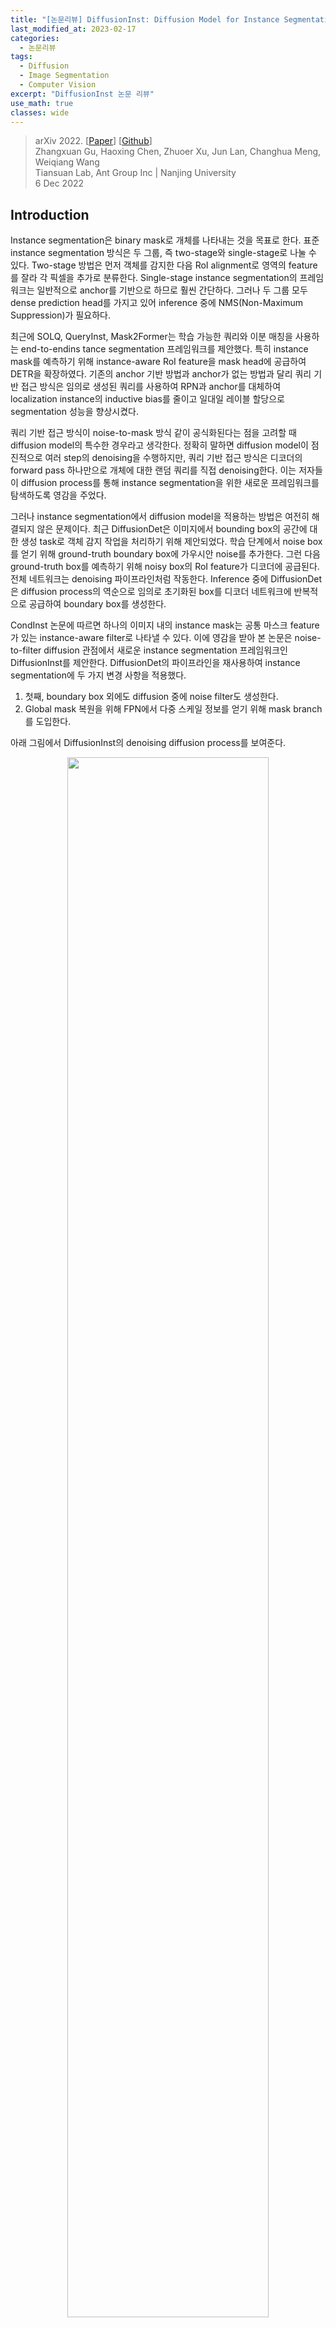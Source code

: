 ```yaml
---
title: "[논문리뷰] DiffusionInst: Diffusion Model for Instance Segmentation"
last_modified_at: 2023-02-17
categories:
  - 논문리뷰
tags:
  - Diffusion
  - Image Segmentation
  - Computer Vision
excerpt: "DiffusionInst 논문 리뷰"
use_math: true
classes: wide
---
```


> arXiv 2022. [[Paper](https://arxiv.org/abs/2212.02773)] [[Github](https://github.com/chenhaoxing/DiffusionInst)]  
> Zhangxuan Gu, Haoxing Chen, Zhuoer Xu, Jun Lan, Changhua Meng, Weiqiang Wang  
> Tiansuan Lab, Ant Group Inc | Nanjing University  
> 6 Dec 2022  

## Introduction
Instance segmentation은 binary mask로 개체를 나타내는 것을 목표로 한다. 표준 instance segmentation 방식은 두 그룹, 즉 two-stage와 single-stage로 나눌 수 있다. Two-stage 방법은 먼저 객체를 감지한 다음 RoI alignment로 영역의 feature를 잘라 각 픽셀을 추가로 분류한다. Single-stage instance segmentation의 프레임워크는 일반적으로 anchor를 기반으로 하므로 훨씬 간단하다. 그러나 두 그룹 모두 dense prediction head를 가지고 있어 inference 중에 NMS(Non-Maximum Suppression)가 필요하다.

최근에 SOLQ, QueryInst, Mask2Former는 학습 가능한 쿼리와 이분 매칭을 사용하는 end-to-endins tance segmentation 프레임워크를 제안했다. 특히 instance mask를 예측하기 위해 instance-aware RoI feature을 mask head에 공급하여 DETR을 확장하였다. 기존의 anchor 기반 방법과 anchor가 없는 방법과 달리 쿼리 기반 접근 방식은 임의로 생성된 쿼리를 사용하여 RPN과 anchor를 대체하여 localization instance의 inductive bias를 줄이고 일대일 레이블 할당으로 segmentation 성능을 향상시켰다.

쿼리 기반 접근 방식이 noise-to-mask 방식 같이 공식화된다는 점을 고려할 때 diffusion model의 특수한 경우라고 생각한다. 정확히 말하면 diffusion model이 점진적으로 여러 step의 denoising을 수행하지만, 쿼리 기반 접근 방식은 디코더의 forward pass 하나만으로 개체에 대한 랜덤 쿼리를 직접 denoising한다. 이는 저자들이 diffusion process를 통해 instance segmentation을 위한 새로운 프레임워크를 탐색하도록 영감을 주었다. 

그러나 instance segmentation에서 diffusion model을 적용하는 방법은 여전히 해결되지 않은 문제이다. 최근 DiffusionDet은 이미지에서 bounding box의 공간에 대한 생성 task로 객체 감지 작업을 처리하기 위해 제안되었다. 학습 단계에서 noise box를 얻기 위해 ground-truth boundary box에 가우시안 noise를 추가한다. 그런 다음 ground-truth box를 예측하기 위해 noisy box의 RoI feature가 디코더에 공급된다. 전체 네트워크는 denoising 파이프라인처럼 작동한다. Inference 중에 DiffusionDet은 diffusion process의 역순으로 임의로 초기화된 box를 디코더 네트워크에 반복적으로 공급하여 boundary box를 생성한다. 

CondInst 논문에 따르면 하나의 이미지 내의 instance mask는 공통 마스크 feature가 있는 instance-aware filter로 나타낼 수 있다. 이에 영감을 받아 본 논문은 noise-to-filter diffusion 관점에서 새로운 instance segmentation 프레임워크인 DiffusionInst를 제안한다. DiffusionDet의 파이프라인을 재사용하여 instance segmentation에 두 가지 변경 사항을 적용했다. 

1. 첫째, boundary box 외에도 diffusion 중에 noise filter도 생성한다.
2. Global mask 복원을 위해 FPN에서 다중 스케일 정보를 얻기 위해 mask branch를 도입한다. 

아래 그림에서 DiffusionInst의 denoising diffusion process를 보여준다.

<center><img src='{{"/assets/img/diffusioninst/diffusioninst-fig1.webp" | relative_url}}' width="80%"></center>
<br>
Multi-step inference를 수행하는 능력 외의 또 다른 장점은 noisy라게 생성된 필터가 무작위로 선택된 시간 $$t \in \{0, 1, \cdots, T\}$$에 따라 다른 분포의 noise를 포함할 수 있다는 것이다. 경우에 따라 $T$ denoising step는 $T$개의 다른 분포의 noise로 볼 수 있으며, 이는 학습의 어려움을 크게 증가시키고 모델 견고성과 성능에 크게 기여한다. 

## Methodology
### 1. Preliminaries
#### Diffusion Model
최근 diffusion model은 일반적으로 2개의 Markov chain을 사용한다. 하나는 이미지에 noise를 더하는 forward chain이고, 다른 하나는 noise를 제거하여 이미지를 복원하는 reverse chain이다. 데이터 분포 $x_0 \sim q(x_0)$가 주어지면 $t$에서의 forward process를 $q(x_t \vert x_{t-1})$로 정의한다. 이 process는 점진적으로 가우시안 noise를 분산 schedule에 따라 데이터에 추가한다.

$$
\begin{equation}
q(x_t \vert x_{t-1}) = \mathcal{N} (x_t; \sqrt{1 - \beta_t} x_{t-1}, \beta_t I)
\end{equation}
$$

$x_0$가 주어지면 $\epsilon \sim \mathcal{N}(0,I)$을 샘플링하여 $x_t$의 샘플을 쉽게 얻을 수 있다. 

$$
\begin{equation}
x_t = \sqrt{\vphantom{1} \bar{\alpha}_t} x_0 + \sqrt{1 - \bar{\alpha}_t} \epsilon, \quad \quad \bar{\alpha}_t = \prod_{s=0}^t (1 - \beta_s)
\end{equation}
$$

신경망은 서로 다른 $$t \in \{1, \cdots, T\}$$에 대하여 $x_t$에서 $x_0$를 예측하도록 학습된다. Inference 시에는 random noise $x_T$에서 시작하여 반복적으로 reverse chain을 적용하여 $x_0$를 얻는다. 

#### DiffusionDet
Object detection task의 첫 번째 diffusion model이다. 데이터 샘플은 bounding box의 집합 $x_0 = b$이고, $b \in \mathbb{R}^{N \times 4}$는 $N$개의 box로 이루어진 집합이다. 

학습 중에는 먼저 diffusion process를 구성한 뒤 이 process를 reverse한다. 원래 ground-truth box에 추가로 box를 padding하면 모델이 고정된 수의 instance box를 처리할 수 있다. Set prediction loss는 레이블 할당 전략으로 optimal transport assignment을 사용하여 전체 DiffusionDet를 최적화하는 데 활용된다. 

DiffusionDet의 inference 과정은 추가로 DDIM을 사용하여 다음 step을 위한 box를 복원한다. 

### 2. Mask Representation
Instance는 일반적으로 binary mask로 표시된다. 그러나 PolarMask와 BlendMask에 따르면 instance mask에 대한 다양한 표현 방법이 있다. 예를 들어 PolarMask는 극좌표를 사용하여 instance mask를 공식화한다. 360도를 36방향으로 나누어 중심점에서 36차원 벡터로 하나의 마스크를 나타내며 각 값은 반직선 길이를 나타낸다. 경우에 따라 상자(4차원 벡터)가 매우 거친 마스크로 보일 수도 있다. 

결과적으로 dynamic mask head를 사용하여 CondInst를 따르는 instance mask를 나타낸다. 구체적으로 instance mask는 mask branch와 instance별 필터 $\theta \in \mathbb{R}^d$에서 instance에 구애받지 않는 mask feature map $F_{mask}$를 convolution하여 생성할 수 있으며 다음과 같이 계산된다.

$$
\begin{equation}
m = \phi (F_{mask}; \theta)
\end{equation}
$$

$F_{mask}$는 FPN feature $$\{P_3, P_4, P_5\}$$로 이루어진 multi-scale fused feature map이다. $m \in \mathbb{R}^{H \times W}$는 예측된 binary mask이다. $\phi$는 mask head를 나타내며 필터 $\theta$를 가중치로 하는 3개의 1$\times$1 convolutional layer로 구성된다. 

Diffusion process에서 instance mask를 나타내기 위해 필터를 사용하면 두 가지 이점이 있다. 하나는 전체 마스크에 대한 random noise를 직접 제거하는 것이므로 벡터보다 훨씬 더 복잡하다. DiffusionDet은 noise-to-box 세팅에서 놀라운 결과를 보여주었지만, noise-to-box의 성공으로 noise-to-filter 프로세스를 제안하는 것은 자연스럽다. 

또 다른 이점은 광범위하게 사용되는 box-to-mask 예측 방식, 즉 RoI feature를 local mask로 디코딩하는 것을 global mask 예측을 위한 dynamic mask head로 대체한다는 것이다. Boundary box와 달리 instance box는 instance 가장자리에 대한 더 높은 요구 사항으로 인해 더 큰 receptive field가 필요하다. RoI feature는 일반적으로 instance 가장자리의 디테일이 모두 누락된 크기의 다운샘플링된 feature map에서 잘린다. 이를 위해 마스크를 필터와 multi-scale feature의 조합으로 표현하면 만족스러운 instance segmentation 성능으로 DiffusionInst를 구축하는 데 도움이 될 수 있다. 

### 3. DiffusionInst
위와 같은 CondInst의 마스크 표현 방법을 사용하면 DiffusionInst의 데이터 샘플을 instance segmentation을 위한 필터 $x_0 = \theta$로 간주할 수 있다. DiffusionInst의 전체 프레임워크는 아래 그림에 설명되어 있다. 

<center><img src='{{"/assets/img/diffusioninst/diffusioninst-fig2.webp" | relative_url}}' width="80%"></center>
<br>
전체 아키텍처는 주로 다음 구성 요소를 포함한다. 

1. CNN (ex. ResNet-50)이나 Swin (ex. Swin-B) backbone을 사용하여 FPN으로 컴팩트한 visual feature 표현을 추출한다. 
2. FPN으로부터 여러 스케일 정보를 융합하기 위해 mask branch가 활용되며, 이는 mask feature $F_{mask} \in \mathbb{R}^{c \times H/4 \times W/4}$를 출력한다. 

이 두 구성 요소는 인코더처럼 작동하며, 입력 이미지는 feature 추출을 위해 한 번만 전달한다. 

3. 디코더의 경우 필터와 연결된 noisy한 boundary box 집합을 입력으로 사용하여 denoising process로 box와 필터를 정제한다. 이 구성 요소는 DiffusionDet에서 빌려온 것이며 반복적으로 호출할 수 있다.
4. Mask feature $F_{mask}$와 denoising 필터를 사용하여 instance mask를 재구성한다. DiffusionDet과 마찬가지로 boundary box에 최적화 대상을 유지하지만 더 나은 이해를 위해 생략한다.

#### Training
학습하는 동안 해당 boundary box에 의존하는 ground-truth에서 noise 필터로의 diffusion process를 구성하는 경향이 있다. Noise를 추가한 후 모델을 학습시켜 이 process를 reverse한다. 입력 이미지에 $N$개의 instacne mask $(m^{gt} \in \mathbb{R}^{N \times H \times W})$가 있다고 가정하면 분할해야 한다. 이 ground-truth box를 noisy한 box로 만들기 위해 시간 $t$를 랜덤하게 선택한다. 학습을 위한 noisy한 instance 필터도 noisy한 box feature와 하나의 fully-connected layer $\eta$로 생성된다. Ground-truth padding과 손상에 대한 디테일은 DiffusionDet에서 찾을 수 있다. 결론적으로 예측된 instance mask를 다음과 같이 얻을 수 있다 (디코더의 denoising process는 $f(b, t)$로 표시됨).

$$
\begin{aligned}
b_t & = \sqrt{\vphantom{1} \bar{\alpha}_t} b_0^{gt} + \sqrt{1 - \bar{\alpha}_t} \epsilon \\
\theta_0 & = \eta (f(b_t, t)) \\
m & = \phi (F_{mask}; \theta_0)
\end{aligned}
$$

CondInst에서 사용한 dice loss를 함께 사용하여 다음과 같은 목적 함수를 얻을 수 있다.

$$
\begin{equation}
L_{overall} = L_{det} + \lambda L_{dice} (m, m^{gt})
\end{equation}
$$

$L_{det}$는 DiffusionDet의 loss이고 $\lambda = 5$로 두어 두 loss의 균형을 맞춘다. DiffusionDet을 따라 여러 디코더 단계에서 여러 supervision을 수행한다. 

#### Inference
DiffusionDet의 inference 파이프라인은 noise에서 instance 필터로의 denoising sampling process이다. 가우시안 분포에서 샘플링한 $b_T$에서 시작하여 모델은 점진적으로 예측을 정제한다. 

$$
\begin{aligned}
b_0 & = f(\cdots (f(b_{T-s}, T-s))), \quad s = \{0, \cdots, T\} \\
\theta_0 & = \eta (b_0) \\
m & = \phi (F_{mask}; \theta_0)
\end{aligned}
$$

DiffusionDet과 같이 본 논문의 모델도 DDIM을 사용한다. 

### 4. Discussion
Diffusion model을 instacne segmentation task에 성공적으로 도입했지만 일부 측면은 여전히 개선이 필요하다. 

1. Ground-truth 필터를 얻기 어렵기 때문에 noise-to-filter 프로세스가 여전히 boundary box에 의존한다. 저자들은 앞으로의 연구에서 boundary box의 목적 함수 없이 DiffusionInst를 직접 학습할 수 있는지 확인한다고 한다. 
2. Multi-step denoising의 상당한 성능 향상이 필요하다. 구체적으로 4-step denoising을 수행할 때 1% 미만의 AP만 향상된다. 저자들은 앞으로의 연구에서 DDIM 대신 새로운 샘플 전략을 연구하여 보다 효과적인 multi-step denoising을 유도하고자 한다. 
3. 생성 task를 처리하기 위해 diffusion model이 자연스럽게 제안되기 때문에 판별 task에서 noise-to-filter 프로세스는 정확한 instance context가 조건으로 필요하다. Instance context는 대표적인 backbone feature와 넓은 receptive field에 크게 의존한다. 
4. DiffusionInst는 SOLO와 Mask RCNN과 같은 표준 instacne segmentation 접근 방식보다 만족스러운 성능을 얻기 위해 더 많은 epoch을 사용한다. Inference 동안 DiffusionInst의 속도도 느리다. 더 빠른 학습과 더 효율적인 denoising process를 설계하는 방법은 필수적이지만 아직 연구되지 않았다.

## Experiments
- 데이터셋: COCO, LVISv1.0 (LVIS는 COCO와 동일한 이미지를 사용하지만 긴 instacne에 집중한 데이터셋)
- Implement Details
  - Backbone: ResNet-50, ResNet-101, Swin-Base, Swin-Large에 FPN 사용
  - Swin transformer backbone은 224$\times$224 ImageNet22k에서 사전 학습됨
  - AdamW optimizer (learning rate = $2.5 \times 10^{-5}$, weight decay = $1 \times 10^{-4}$), batch size 32
  - Data augmentation: random horizontal flip, scale jitter, random crop (MixUp, Mosaic은 사용되지 않음)
  - 8개의 A100 GPU로 26시간 학습

### 1. Comparison with State-of-the-art
#### COCO validation set
<center><img src='{{"/assets/img/diffusioninst/diffusioninst-table1.webp" | relative_url}}' width="80%"></center>
<br>
위 표는 COCO validation set에서의 instacne segmentation 결과이다. 표로부터 4가지 결론을 얻을 수 있다. 

1. Backbone의 유연성과 capacity가 증가하면 성능이 좋아진다. 
2. RPN을 제거하면 instance 위치를 모델이 직접 찾아야 하므로 수렴이 느려진다. 
3. Multi-step denoising은 이점이 있지만 diffusion model의 경우 FPS가 감소한다. 
4. DiffusionInst는 큰 instacne에 대하여 성능이 좋지만 몇몇 작은 instacne는 놓친다. 이는 더 넓은 receptive field가 필요함을 뜻한다. 

#### COCO test-dev set
<center><img src='{{"/assets/img/diffusioninst/diffusioninst-table2.webp" | relative_url}}' width="47%"></center>

#### LVIS dataset
<center><img src='{{"/assets/img/diffusioninst/diffusioninst-table3.webp" | relative_url}}' width="47%"></center>

### 2. Ablation Studies
<center><img src='{{"/assets/img/diffusioninst/diffusioninst-table4.webp" | relative_url}}' width="47%"></center>

### 3. Visualizations
<center><img src='{{"/assets/img/diffusioninst/diffusioninst-fig3.webp" | relative_url}}' width="95%"></center>